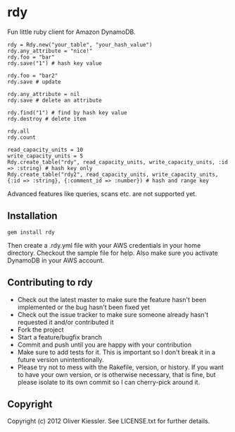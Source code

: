 # rdy

Fun little ruby client for Amazon DynamoDB.

    rdy = Rdy.new("your_table", "your_hash_value")
    rdy.any_attribute = "nice!"
    rdy.foo = "bar"
    rdy.save("1") # hash key value
    
    rdy.foo = "bar2"
    rdy.save # update
    
    rdy.any_attribute = nil
    rdy.save # delete an attribute
    
    rdy.find("1") # find by hash key value
    rdy.destroy # delete item

    rdy.all
    rdy.count

    read_capacity_units = 10
    write_capacity_units = 5
    Rdy.create_table("rdy", read_capacity_units, write_capacity_units, :id => :string) # hash key only
    Rdy.create_table("rdy2", read_capacity_units, write_capacity_units, {:id => :string}, {:comment_id => :number}) # hash and range key
    
Advanced features like queries, scans etc. are not supported yet.

## Installation

    gem install rdy
    
Then create a .rdy.yml file with your AWS credentials in your home directory. Checkout the sample file for help. Also make sure you activate DynamoDB in your AWS account.

## Contributing to rdy
 
* Check out the latest master to make sure the feature hasn't been implemented or the bug hasn't been fixed yet
* Check out the issue tracker to make sure someone already hasn't requested it and/or contributed it
* Fork the project
* Start a feature/bugfix branch
* Commit and push until you are happy with your contribution
* Make sure to add tests for it. This is important so I don't break it in a future version unintentionally.
* Please try not to mess with the Rakefile, version, or history. If you want to have your own version, or is otherwise necessary, that is fine, but please isolate to its own commit so I can cherry-pick around it.

## Copyright

Copyright (c) 2012 Oliver Kiessler. See LICENSE.txt for
further details.
